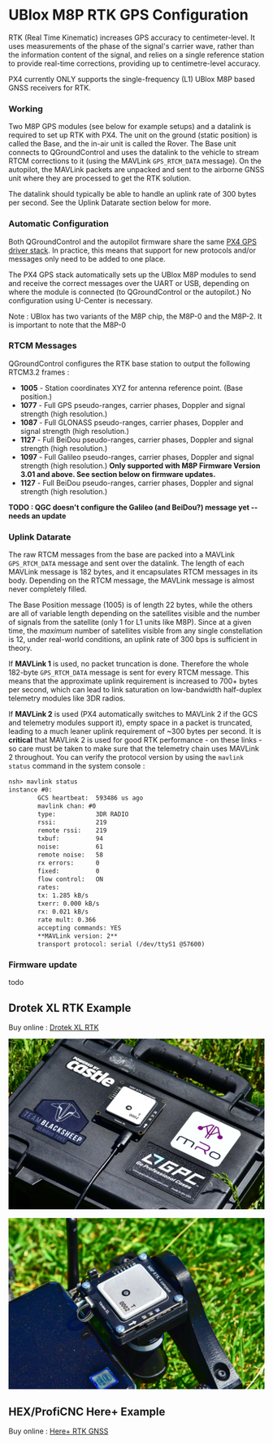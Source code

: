 # UBlox M8P RTK GPS Configuration

RTK (Real Time Kinematic) increases GPS accuracy to centimeter-level. It uses measurements of the phase of the signal's carrier wave, rather than the information content of the signal, and relies on a single reference station to provide real-time corrections, providing up to centimetre-level accuracy.

PX4 currently ONLY supports the single-frequency (L1) UBlox M8P based GNSS receivers for RTK.

### Working

Two M8P GPS modules (see below for example setups) and a datalink is required to set up RTK with PX4. The unit on the ground (static position) is called the Base, and the in-air unit is called the Rover. The Base unit connects to QGroundControl and uses the datalink to the vehicle to stream RTCM corrections to it (using the MAVLink `GPS_RTCM_DATA` message). On the autopilot, the MAVLink packets are unpacked and sent to the airborne GNSS unit where they are processed to get the RTK solution.

The datalink should typically be able to handle an uplink rate of 300 bytes per second. See the Uplink Datarate section below for more.

### Automatic Configuration

Both QGroundControl and the autopilot firmware share the same [PX4 GPS driver stack](https://github.com/PX4/GpsDrivers). In practice, this means that support for new protocols and/or messages only need to be added to one place.

The PX4 GPS stack automatically sets up the UBlox M8P modules to send and receive the correct messages over the UART or USB, depending on where the module is connected (to QGroundControl or the autopilot.) No configuration using U-Center is necessary.

Note : UBlox has two variants of the M8P chip, the M8P-0 and the M8P-2. It is important to note that the M8P-0 

### RTCM Messages

QGroundControl configures the RTK base station to output the following RTCM3.2 frames :
- **1005** - Station coordinates XYZ for antenna reference point. (Base position.)
- **1077** - Full GPS pseudo-ranges, carrier phases, Doppler and signal strength (high resolution.)
- **1087** - Full GLONASS pseudo-ranges, carrier phases, Doppler and signal strength (high resolution.)
- **1127** -  Full BeiDou pseudo-ranges, carrier phases, Doppler and signal strength (high resolution.)
- **1097** - Full Galileo pseudo-ranges, carrier phases, Doppler and signal strength (high resolution.) 
**Only supported with M8P Firmware Version 3.01 and above. See section below on firmware updates.**
- **1127** -  Full BeiDou pseudo-ranges, carrier phases, Doppler and signal strength (high resolution.)

**TODO : QGC doesn't configure the Galileo (and BeiDou?) message yet -- needs an update**

### Uplink Datarate

The raw RTCM messages from the base are packed into a MAVLink `GPS_RTCM_DATA` message and sent over the datalink. The length of each MAVLink message is 182 bytes, and it encapsulates RTCM messages in its body. Depending on the RTCM message, the MAVLink message is almost never completely filled.

The Base Position message (1005) is of length 22 bytes, while the others are all of variable length depending on the satellites visible and the number of signals from the satellite (only 1 for L1 units like M8P). Since at a given time, the _maximum_ number of satellites visible from any single constellation is 12, under real-world conditions, an uplink rate of 300 bps is sufficient in theory.

If **MAVLink 1** is used, no packet truncation is done. Therefore the whole 182-byte `GPS_RTCM_DATA` message is sent for every RTCM message. This means that the approximate uplink requirement is increased to 700+ bytes per second, which can lead to link saturation on low-bandwidth half-duplex telemetry modules like 3DR radios.

If **MAVLink 2** is used (PX4 automatically switches to MAVLink 2 if the GCS and telemetry modules support it), empty space in a packet is truncated, leading to a much leaner uplink requirement of ~300 bytes per second. It is **critical** that MAVLink 2 is used for good RTK performance - on these links - so care must be taken to make sure that the telemetry chain uses MAVLink 2 throughout. You can verify the protocol version by using the `mavlink status` command in the system console : 

```
nsh> mavlink status
instance #0:
        GCS heartbeat:  593486 us ago
        mavlink chan: #0
        type:           3DR RADIO
        rssi:           219
        remote rssi:    219
        txbuf:          94
        noise:          61
        remote noise:   58
        rx errors:      0
        fixed:          0
        flow control:   ON
        rates:
        tx: 1.285 kB/s
        txerr: 0.000 kB/s
        rx: 0.021 kB/s
        rate mult: 0.366
        accepting commands: YES
        **MAVLink version: 2**
        transport protocol: serial (/dev/ttyS1 @57600)
```

### Firmware update

todo

## Drotek XL RTK Example

Buy online : [Drotek XL RTK](https://drotek.com/shop/en/home/792-xl-rtk-gps-neo-m8p-rover.html)

![](../../assets/drotek_rtk_base.jpg)

![](../../assets/drotek_rtk_rover.jpg)

## HEX/ProfiCNC Here+ Example

Buy online : [Here+ RTK GNSS](http://www.hex.aero/shop/all/here-rtk-gnss-set/)